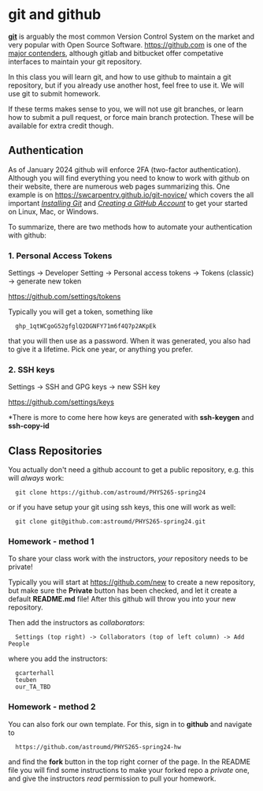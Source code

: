# git and github

[**git**](https://xkcd.com/1597/) is arguably the most common Version Control System
on the market
and very popular with Open Source Software. https://github.com is one of the
[major contenders](https://en.wikipedia.org/wiki/Comparison_of_source-code-hosting_facilities),
although gitlab and bitbucket offer competative interfaces to
maintain your git repository.

In this class you will learn git, and how to use github to maintain a git repository, but if you
already use another host, feel free to use it. We will use git to submit homework.

If these terms makes sense to you, we will not use git branches, or learn how to submit
a pull request, or force main branch protection.
These will be available for extra credit though.


## Authentication

As of January 2024 github will enforce 2FA (two-factor authentication). Although you will find
everything you need to know to work with github on their website, there are numerous
web pages summarizing this. One example is on https://swcarpentry.github.io/git-novice/ which
covers the all important
[*Installing Git*](https://swcarpentry.github.io/git-novice/#installing-git)
and
[*Creating a GitHub Account*](https://swcarpentry.github.io/git-novice/#creating-a-github-account)
to get your started on Linux, Mac, or Windows.

To summarize, there are two methods how to automate your authentication with github:

### 1. Personal Access Tokens

Settings -> Developer Setting  -> Personal access tokens -> Tokens (classic) -> generate new token

https://github.com/settings/tokens

Typically you will get a token, something like

      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

that you will then use as a password. When it was generated, you also had to give it a lifetime. Pick one year,
or anything you prefer.

### 2. SSH keys

Settings -> SSH and GPG keys -> new SSH key

https://github.com/settings/keys

*There is more to come here how keys are generated with **ssh-keygen** and **ssh-copy-id**

## Class Repositories

You actually don't need a github account to get a public repository, e.g. this will *always* work:

      git clone https://github.com/astroumd/PHYS265-spring24

or if you have setup your git using ssh keys, this one will work as well:

      git clone git@github.com:astroumd/PHYS265-spring24.git

### Homework - method 1

To share your class work with the instructors, *your* repository needs to be private!

Typically you will start at https://github.com/new to create a new repository, but make
sure the **Private** button has been checked, and let it create a default **README.md** file!
After this github will throw you into your new repository.

Then add the instructors as *collaborators*:

      Settings (top right) -> Collaborators (top of left column) -> Add People

where you add the instructors:

      gcarterhall
      teuben
      our_TA_TBD

### Homework - method 2

You can also fork our own template. For this, sign in to **github** and navigate to

      https://github.com/astroumd/PHYS265-spring24-hw

and find the **fork** button in the top right corner of the page. In the README file you
will find some instructions to make your forked repo a *private* one, and give the
instructors *read* permission to pull your homework.
